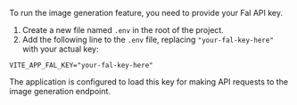 To run the image generation feature, you need to provide your Fal API key.

1.  Create a new file named `.env` in the root of the project.
2.  Add the following line to the `.env` file, replacing `"your-fal-key-here"` with your actual key:

```
VITE_APP_FAL_KEY="your-fal-key-here"
```

The application is configured to load this key for making API requests to the image generation endpoint. 